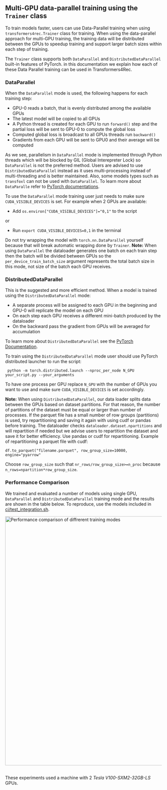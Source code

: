 ## Multi-GPU data-parallel training using the `Trainer` class

To train models faster, users can use Data-Parallel training when using `transformers4rec.Trainer` class for training. When using the data-parallel approach for multi-GPU training, the training data will be distributed between the GPUs to speedup training and support larger batch sizes within each step of training.

The `Trainer` class supports both `DataParallel` and `DistributedDataParallel` built-in features of PyTorch. in this documentation we explain how each of these Data Parallel training can be used in Transformers4Rec.

### DataParallel
When the `DataParallel` mode is used, the following happens for each training step:
- GPU-0 reads a batch, that is evenly distributed among the available GPUs
- The latest model will be copied to all GPUs
- A Python thread is created for each GPU to run `forward()` step and the partial loss will be sent to GPU-0 to compute the global loss
- Computed global loss is broadcast to all GPUs threads run `backward()`
- Gradients from each GPU will be sent to GPU0 and their average will be computed

As we see, parallelism in `DataParallel` mode is implemented through Python threads which will be blocked by GIL (Global Interepreter Lock) so `DataParallel` is not the preferred method. Users are advised to use `DistributedDataParallel` instead as it uses multi-processing instead of multi-threading and is better maintained. Also, some models types such as `transfoxl` can not be used with `DataParallel`. To learn more about `DataParalle` refer to [PyTorch documentations](https://pytorch.org/docs/master/generated/torch.nn.DataParallel.html).

To use the `DataParallel` mode training user just needs to make sure `CUDA_VISIBLE_DEVICES` is set. For example when 2 GPUs are available:
- Add ```os.environ["CUDA_VISIBLE_DEVICES"]="0,1"``` to the script 

or

-  Run ```export CUDA_VISIBLE_DEVICES=0,1``` in the terminal

Do not try wrapping the model with ```torch.nn.DataParallel``` yourself because that will break automatic wrapping done by `Trainer`.
<b>Note:</b> When using `DataParallel` the dataloader generates one batch on each train step then the batch will be divided between GPUs so the `per_device_train_batch_size` argument represents the total batch size in this mode, not size of the batch each GPU receives.

### DistributedDataParallel

This is the suggested and more efficient method. When a model is trained using the `DistributedDataParallel` mode:
- A separate process will be assigned to each GPU in the beginning and GPU-0 will replicate the model on each GPU
- On each step each GPU receives a different mini-batch produced by the dataloader
- On the backward pass the gradient from GPUs will be averaged for accumulation

To learn more about `DistributedDataParallel` see the [PyTorch Documentation](https://pytorch.org/docs/master/generated/torch.nn.parallel.DistributedDataParallel.html#torch.nn.parallel.DistributedDataParallel).

To train using the `DistributedDataParallel` mode user should use PyTorch distributed launcher to run the script:

``` python -m torch.distributed.launch --nproc_per_node N_GPU your_script.py --your_arguments```

To have one process per GPU replace `N_GPU` with the number of GPUs you want to use and make sure `CUDA_VISIBLE_DEVICES` is set accordingly.

<b>Note:</b> When using `DistributedDataParallel`, our data loader splits data between the GPUs based on dataset partitions. For that reason, the number of partitions of the dataset must be equal or larger than number of processes. If the parquet file has a small number of row groups (partitions) is used, try repartitioning and saving it again with using cudf or pandas before training. The dataloader checks `dataloader.dataset.npartitions` and will repartition if needed but we advise users to repartition the dataset and save it for better efficiency. Use pandas or cudf for repartitioning. Example of repartitioning a parquet file with cudf:

```df.to_parquet("filename.parquet", row_group_size=10000, engine="pyarrow"```

Choose `row_group_size` such that `nr_rows/row_group_size>=n_proc` because `n_rows=npartition*row_group_size`.

### Performance Comparison

We trained and evaluated a number of models using single GPU, `DataParallel` and `DistributedDataParallel` training mode and the results are shown in the table below. To reproduce, use the models included in [ci/test_integration.sh](https://github.com/NVIDIA-Merlin/Transformers4Rec/blob/main/ci/test_integration.sh).

<img src="_images/DP_DDP_perf.png" alt="Performance comparison of diffrerent training modes" style="width:800px;display:block;margin-left:auto;margin-right:auto;"/><br>

These experiments used a machine with 2 <i>Tesla V100-SXM2-32GB-LS</i> GPUs.